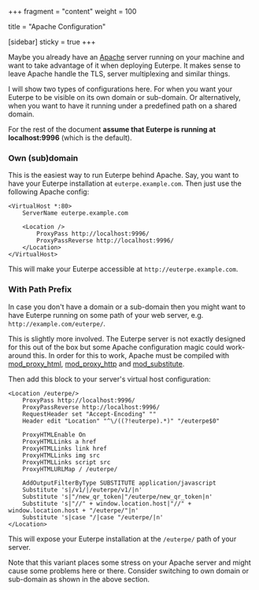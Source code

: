 +++
fragment = "content"
weight = 100

title = "Apache Configuration"

[sidebar]
  sticky = true
+++

Maybe you already have an [Apache](https://httpd.apache.org/) server running on your machine
and want to take advantage of it when deploying Euterpe. It makes sense to leave Apache
handle the TLS, server multiplexing and similar things.

I will show two types of configurations here. For when you want your Euterpe to be
visible on its own domain or sub-domain. Or alternatively, when you want to have it
running under a predefined path on a shared domain.

For the rest of the document **assume that Euterpe is running at localhost:9996** (which
is the default).

### Own (sub)domain

This is the easiest way to run Euterpe behind Apache. Say, you want to have your Euterpe
installation at `euterpe.example.com`. Then just use the following Apache config:

```
<VirtualHost *:80>
    ServerName euterpe.example.com

    <Location />
        ProxyPass http://localhost:9996/
        ProxyPassReverse http://localhost:9996/
    </Location>
</VirtualHost>
```

This will make your Euterpe accessible at `http://euterpe.example.com`.

### With Path Prefix

In case you don't have a domain or a sub-domain then you might want to have Euterpe
running on some path of your web server, e.g. `http://example.com/euterpe/`.

This is slightly more involved. The Euterpe server is not exactly designed for
this out of the box but some Apache configuration magic could work-around this. In
order for this to work, Apache must be compiled with
[mod_proxy_html](https://httpd.apache.org/docs/current/mod/mod_proxy_html.html),
[mod_proxy_http](https://httpd.apache.org/docs/current/mod/mod_proxy_http.html) and
[mod_substitute](https://httpd.apache.org/docs/current/mod/mod_substitute.html).

Then add this block to your server's virtual host configuration:

```
<Location /euterpe/>
    ProxyPass http://localhost:9996/
    ProxyPassReverse http://localhost:9996/
    RequestHeader set "Accept-Encoding" ""
    Header edit "Location" "^\/((?!euterpe).*)" "/euterpe$0"

    ProxyHTMLEnable On
    ProxyHTMLLinks a href
    ProxyHTMLLinks link href
    ProxyHTMLLinks img src
    ProxyHTMLLinks script src
    ProxyHTMLURLMap / /euterpe/

    AddOutputFilterByType SUBSTITUTE application/javascript
    Substitute 's|/v1/|/euterpe/v1/|n'
    Substitute 's|"/new_qr_token|"/euterpe/new_qr_token|n'
    Substitute 's|"//" + window.location.host|"//" + window.location.host + "/euterpe/"|n'
    Substitute 's|case "/|case "/euterpe/|n'
</Location>
```

This will expose your Euterpe installation at the `/euterpe/` path of your server.

Note that this variant places some stress on your Apache server and might cause some
problems here or there. Consider switching to own domain or sub-domain as shown in the
above section.
